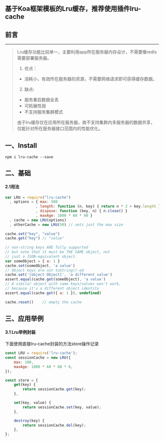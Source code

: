 ## 基于Koa框架模板的Lru缓存，推荐使用插件lru-cache
## 前言
---
> Lru缓存功能比较单一，主要利用app所在服务器内存设计，不需要像redis需要部署服务器。
> 1. 优点：
 > - 消耗小，有效所在服务器的资源，不需要网络请求即可获得缓存数据。
> 2. 缺点:
>   - 服务重启数据全丢
>   - 可拓展性弱
>   - 不支持服务集群模式
>
> 由于lru缓存仅在应用所在服务器，故不支持集群内多服务器的数据共享，仅能针对所在服务器接口范围内的性能优化。


## 一、Install

```npm
npm i lru-cache --save
```
## 二、基础
#### 2.1用法
```js
var LRU = require("lru-cache")
  , options = { max: 500
              , length: function (n, key) { return n * 2 + key.length }
              , dispose: function (key, n) { n.close() }
              , maxAge: 1000 * 60 * 60 }
  , cache = new LRU(options)
  , otherCache = new LRU(50) // sets just the max size
 
cache.set("key", "value")
cache.get("key") // "value"
 
// non-string keys ARE fully supported
// but note that it must be THE SAME object, not
// just a JSON-equivalent object.
var someObject = { a: 1 }
cache.set(someObject, 'a value')
// Object keys are not toString()-ed
cache.set('[object Object]', 'a different value')
assert.equal(cache.get(someObject), 'a value')
// A similar object with same keys/values won't work,
// because it's a different object identity
assert.equal(cache.get({ a: 1 }), undefined)
 
cache.reset()    // empty the cache
```

## 三、应用举例

#### 3.1 Lru举例封装
下面使用直接lru-cache封装的方法store操作记录
```js
const LRU = require('lru-cache');
const sessionCache = new LRU({
    max: 100,
    maxAge: 1000 * 60 * 60 * 6,
});

const store = {
    get(key) {
        return sessionCache.get(key);
    },

    set(key, value) {
        return sessionCache.set(key, value);
    },

    destroy(key) {
        return sessionCache.del(key);
    },
};
```


